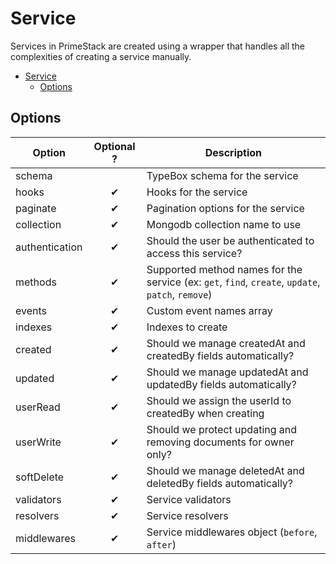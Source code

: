 # Service
Services in PrimeStack are created using a wrapper that handles all the complexities of creating a service manually.

<!-- TOC -->
* [Service](#service)
  * [Options](#options)
<!-- TOC -->

## Options
| Option         |  Optional ?  | Description                                                                                       |
|----------------|:------------:|---------------------------------------------------------------------------------------------------|
| schema         |              | TypeBox schema for the service                                                                    |
| hooks          |      ✔       | Hooks for the service                                                                             |
| paginate       |      ✔       | Pagination options for the service                                                                |
| collection     |      ✔       | Mongodb collection name to use                                                                    |
| authentication |      ✔       | Should the user be authenticated to access this service?                                          |
| methods        |      ✔       | Supported method names for the service (ex: `get`, `find`, `create`, `update`, `patch`, `remove`) |
| events         |      ✔       | Custom event names array                                                                          |
| indexes        |      ✔       | Indexes to create                                                                                 |
| created        |      ✔       | Should we manage createdAt and createdBy fields automatically?                                    |
| updated        |      ✔       | Should we manage updatedAt and updatedBy fields automatically?                                    |
| userRead       |      ✔       | Should we assign the userId to createdBy when creating                                            |
| userWrite      |      ✔       | Should we protect updating and removing documents for owner only?                                 |
| softDelete     |      ✔       | Should we manage deletedAt and deletedBy fields automatically?                                    |
| validators     |      ✔       | Service validators                                                                                |
| resolvers      |      ✔       | Service resolvers                                                                                 |
| middlewares    |      ✔       | Service middlewares object (`before`, `after`)                                                    |

